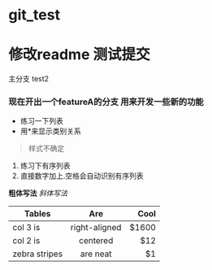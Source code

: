 # git_test

# 修改readme 测试提交 
主分支 test2

### 现在开出一个featureA的分支 用来开发一些新的功能

* 练习一下列表
* 用*来显示类别关系
> 样式不确定
1. 练习下有序列表
2. 直接数字加上.空格会自动识别有序列表



**粗体写法**     *斜体写法*

| Tables        | Are           | Cool  |
| ------------- |:-------------:| -----:|
| col 3 is      | right-aligned | $1600 |
| col 2 is      | centered      |   $12 |
| zebra stripes | are neat      |    $1 |

